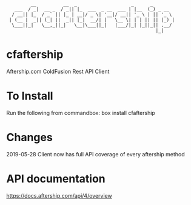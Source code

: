 ```
         __          __  _                    _      _        
   ___  / _|  __ _  / _|| |_  ___  _ __  ___ | |__  (_) _ __  
  / __|| |_  / _` || |_ | __|/ _ \| '__|/ __|| '_ \ | || '_ \ 
 | (__ |  _|| (_| ||  _|| |_|  __/| |   \__ \| | | || || |_) |
  \___||_|   \__,_||_|   \__|\___||_|   |___/|_| |_||_|| .__/ 
                                                       |_|    
```
# cfaftership
Aftership.com ColdFusion Rest API Client

# To Install
Run the following from commandbox:
	box install cfaftership

# Changes
2019-05-28 Client now has full API coverage of every aftership method

# API documentation
https://docs.aftership.com/api/4/overview

